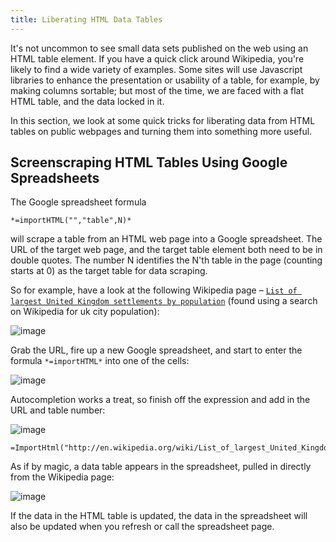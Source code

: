 ```yaml
---
title: Liberating HTML Data Tables
---
```


It's not uncommon to see small data sets published on the web using an HTML table element. If you have a quick click around Wikipedia, you're likely to find a wide variety of examples. Some sites will use Javascript libraries to enhance the presentation or usability of a table, for example, by making columns sortable; but most of the time, we are faced with a flat HTML table, and the data locked in it.

In this section, we look at some quick tricks for liberating data from HTML tables on public webpages and turning them into something more useful.

Screenscraping HTML Tables Using Google Spreadsheets
----------------------------------------------------

The Google spreadsheet formula
```
*=importHTML("","table",N)*
```
will scrape a table from an HTML web page into a Google spreadsheet. The URL of the target web page, and the target table element both need to be in double quotes. The number N identifies the N'th table in the page (counting starts at 0) as the target table for data scraping.

So for example, have a look at the following Wikipedia page – [`List of largest United Kingdom settlements by population`](http://en.wikipedia.org/wiki/List_of_largest_United_Kingdom_settlements_by_population) (found using a search on Wikipedia for uk city population):

![image](../images/wikipediaTable.jpg)

Grab the URL, fire up a new Google spreadsheet, and start to enter the formula `*=importHTML*` into one of the cells:

![image](../images/gssImportFormula.jpg)

Autocompletion works a treat, so finish off the expression and add in the URL and table number:

![image](../images/gssImportFormulaFull.jpg)

```
=ImportHtml("http://en.wikipedia.org/wiki/List_of_largest_United_Kingdom_settlements_by_population","table",1)
```

As if by magic, a data table appears in the spreadsheet, pulled in directly from the Wikipedia page:

![image](../images/gssImportedHTMLTable.jpg)


If the data in the HTML table is updated, the data in the spreadsheet will also be updated when you refresh or call the spreadsheet page.
